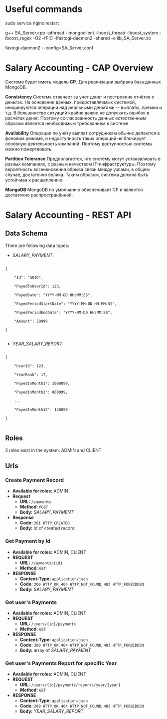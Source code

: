 # Useful commands

sudo service nginx restart

g++ SA_Server.cpp -pthread -lmongoclient -lboost_thread -lboost_system -lboost_regex  -O2 -fPIC -lfastcgi-daemon2 -shared -o lib_SA_Server.so


fastcgi-daemon2 --config=SA_Server.conf


# Salary Accounting - CAP Overview

Система будет иметь модель **CP**. 
Для реализации выбрана база данных MongoDB.

**Consistency**
Система отвечает за учёт денег и построение отчётов о деньгах. На основании данных, предоставляемых системой, инициируются операции над реальными деньгами -- выплаты, премии и т.д. В большинстве ситуаций крайне важно не допускать ошибок в расчётах денег.
Поэтому согласованность данных естественным образом является необходимым требованием к системе.

**Availability**
Операции по учёту выплат сотрудникам обычно делаются в фоновом режиме, и недоступность таких операций не блокирует основную деятельность компаний.
Поэтому доступностью системы можно пожертвовать.

**Partition Tolerance**
Предполагается, что систему могут устанавливать в разных компаниях, с разным качеством IT-инфраструктуры. Поэтому вероятность возникновения обрыва связи между узлами, в общем случае, достаточно велика.
Таким образом, система должна быть устойчива к расщеплению.

**MongoDB**
MongoDB по умолчанию обеспечивает CP и является достаточно распространённой.


# Salary Accounting - REST API


## Data Schema


There are following data types:

* *SALARY_PAYMENT*:
    
```
    
{
        
	"Id": "GUID",

    "PayedToUserId": 123,

    "PayedDate": "YYYY-MM-DD HH:MM:SS",

    "PayedPeriodStartDate": "YYYY-MM-DD HH:MM:SS",

    "PayedPeriodEndDate": "YYYY-MM-DD HH:MM:SS",

    "Amount": 29999
    
}
    
```

* *YEAR_SALARY_REPORT*:

```
    
{
        
	"UserId": 123,

    "YearRank": 17,

    "PayedInMonth1": 1000099,

    "PayedInMonth2": 800099,

    ...
        
	"PayedInMonth12": 130099
    
}
    
```


## Roles

2 roles exist in the system: ADMIN and CLIENT

## Urls

### Create Payment Record
* **Available for roles:** ADMIN
* **Request**
	* **URL:** `/payments`
	* **Method:** `POST`
	* **Body:** *SALARY_PAYMENT*
* **Response**
	* **Code:** `201 HTTP_CREATED`
	* **Body:** Id of created record

### Get Payment by Id
* **Available for roles:** ADMIN, CLIENT
* **REQUEST**
    * **URL:** `/payments/{id}`
    * **Method:** `GET`
* **RESPONSE**
    * **Content-Type:** `application/json`
    * **Code:** `200 HTTP_OK`, `404 HTTP_NOT_FOUND`, `403 HTTP_FORBIDDEN`
    * **Body:** *SALARY_PAYMENT*

### Get user's Payments
* **Available for roles:** ADMIN, CLIENT
* **REQUEST**
    * **URL:** `/users/{id}/payments`
    * **Method:** `GET`
* **RESPONSE**
    * **Content-Type:** `application/json`
    * **Code:** `200 HTTP_OK`, `404 HTTP_NOT_FOUND`, `403 HTTP_FORBIDDEN`
    * **Body:** array of *SALARY_PAYMENT*

### Get user's Payments Report for specific Year
* **Available for roles:** ADMIN, CLIENT
* **REQUEST**
    * **URL:** `/users/{id}/payments/reports/year/{year}`
    * **Method:** `GET`
* **RESPONSE**
    * **Content-Type:** `application/json`
    * **Code:** `200 HTTP_OK`, `404 HTTP_NOT_FOUND`, `403 HTTP_FORBIDDEN`
    * **Body:** *YEAR_SALARY_REPORT*
